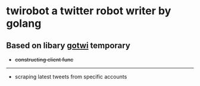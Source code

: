 # twirobot a twitter robot writer by golang
## Based on libary [gotwi](https://golangexample.com/a-library-for-using-the-twitter-api-v2-in-the-go-language/) temporary
* ~~constructing client func~~
---    
* scraping latest tweets from specific accounts

